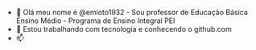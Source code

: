- 👋 Olá meu nome é @emioto1932 - Sou professor de Educação Básica Ensino Médio - Programa de Ensino Integral PEI
- 👀 Estou trabalhando com tecnologia e conhecendo o github.com
- 📫 

<!---
emioto1932/emioto1932 is a ✨ special ✨ repository because its `README.md` (this file) appears on your GitHub profile.
You can click the Preview link to take a look at your changes.
--->
